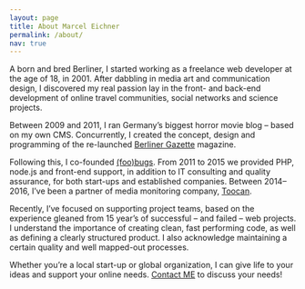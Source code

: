 ```yaml
---
layout: page
title: About Marcel Eichner
permalink: /about/
nav: true
---
```


A born and bred Berliner, I started working as a freelance web developer at the age of 18, in 2001. After dabbling in media art and communication design, I discovered my real passion lay in the front- and back-end development of online travel communities, social networks and science projects.

Between 2009 and 2011, I ran Germany’s biggest horror movie blog – based on my own CMS. Concurrently, I created the concept, design and programming of the re-launched [Berliner Gazette](http://www.berlinergazette.de) magazine.

Following this, I co-founded [(foo)bugs](http://www.foobugs.com). From 2011 to 2015 we provided PHP, node.js and front-end support, in addition to IT consulting and quality assurance, for both start-ups and established companies. Between 2014–2016, I’ve been a partner of media monitoring company, [Toocan](http://www.toocan.biz).

Recently, I’ve focused on supporting project teams, based on the experience gleaned from 15 year’s of successful – and failed – web projects. I understand the importance of creating clean, fast performing code, as well as defining a clearly structured product. I also acknowledge maintaining a certain quality and well mapped-out processes.

Whether you’re a local start-up or global organization, I can give life to your ideas and support your online needs. [Contact ME](mailto:marcel.eichner@ephigenia.de) to discuss your needs!
